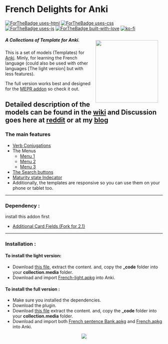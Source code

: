 # French Delights for Anki
[![ForTheBadge uses-html](http://ForTheBadge.com/images/badges/uses-html.svg)](http://ForTheBadge.com) [![ForTheBadge uses-css](http://ForTheBadge.com/images/badges/uses-css.svg)](http://ForTheBadge.com) [![ForTheBadge uses-js](http://ForTheBadge.com/images/badges/uses-js.svg)](http://ForTheBadge.com)  [![ForTheBadge built-with-love](http://ForTheBadge.com/images/badges/built-with-love.svg)](https://github.com/ShoroukAziz/)  [![ko-fi](https://www.ko-fi.com/img/githubbutton_sm.svg)](https://ko-fi.com/B0B51L5RI)

  <img style="margin:15px;" align="right" src="https://raw.githubusercontent.com/ShoroukAziz/French-Delights-for-Anki/master/screenshots/logo.png" width="200px"  >

  ##### A Collections of Template for Anki.

  This is a set of models (Templates) for
  [Anki](https://apps.ankiweb.net/). Minly, for learning the French language (could also be used with other languages [The light version] but with less features).<br>


The full version works best and designed for the [MEPR addon](https://github.com/ShoroukAziz/multiple-examples-per-note) so check it out.

**Detailed description of the models can be found in the [wiki](https://github.com/ShoroukAziz/Anki-French-Delights/wiki) and Discussion goes here at [reddit]() or at my [blog]()**
---


### The main features
   * [Verb Conjugations](https://github.com/ShoroukAziz/French-Delights-for-Anki/wiki/The-Features-:-verb-Conjugations)
   * The Menus
      * [Menu 1](https://github.com/ShoroukAziz/French-Delights-for-Anki/wiki/The-Features-:-Menu1)
      * [Menu 2](https://github.com/ShoroukAziz/French-Delights-for-Anki/wiki/The-Features-:-Menu2)
      * [Menu 3](https://github.com/ShoroukAziz/French-Delights-for-Anki/wiki/The-Features-:-Menu-3)
   * [The Search buttons](https://github.com/ShoroukAziz/French-Delights-for-Anki/wiki/The-Features-:-The-Search-buttons)
   * [Maturity state Indecator](Anki)
   * Additionally, the templates are responsive so you can use them on your phone or tablet too.
 ___


### Dependency :
  install this addon first
  * [Additional Card Fields (Fork for 2.1)](https://ankiweb.net/shared/info/744725736)
  ___

### Installation :
 #### To install the light version:
  * Download [this file](https://github.com/ShoroukAziz/Anki-French-Delights/raw/master/light%20version/_code.rar), extract the content. and, copy the  **_code** folder into your **collection.media** folder.
  *   Download and import [French-light.apkg](https://github.com/ShoroukAziz/Anki-French-Delights/raw/master/light%20version/French-light.apkg) into Anki.

#### To install the full version :
  * Make sure you installed the dependencies.
  * Download the plugin.
  * Download [this file](https://github.com/ShoroukAziz/Anki-French-Delights/raw/master/_code.rar) extract the content. and, copy the  **_code** folder into your **collection.media** folder.
  * Download and import both [French sentence Bank.apkg](https://github.com/ShoroukAziz/Anki-French-Delights/raw/master/French%20sentence%20Bank.apkg) and [French.apkg](https://github.com/ShoroukAziz/Anki-French-Delights/raw/master/French.apkg) into Anki.

  <p   align="center" >
  <img  src="https://raw.githubusercontent.com/ShoroukAziz/Anki-French-Delights/master/light%20version/screenshots/ezgif-6-249ca9708a04.gif?token=AGOGZYVE6SJ5TWJBGCIA3I26QJVG2"  >  
</p>

<br>
